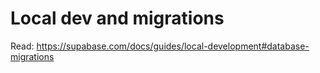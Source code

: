 # Local dev and migrations

Read: https://supabase.com/docs/guides/local-development#database-migrations